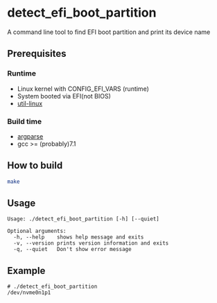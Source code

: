 # detect_efi_boot_partition
A command line tool to find EFI boot partition and print its device name

## Prerequisites

### Runtime

- Linux kernel with CONFIG_EFI_VARS (runtime)
- System booted via EFI(not BIOS)
- [util-linux](https://github.com/util-linux/util-linux)

### Build time

- [argparse](https://github.com/p-ranav/argparse)
- gcc >= (probably)7.1

## How to build

```sh
make
```

## Usage

```
Usage: ./detect_efi_boot_partition [-h] [--quiet]

Optional arguments:
  -h, --help    shows help message and exits
  -v, --version prints version information and exits
  -q, --quiet   Don't show error message
```

## Example

```
# ./detect_efi_boot_partition
/dev/nvme0n1p1
```
